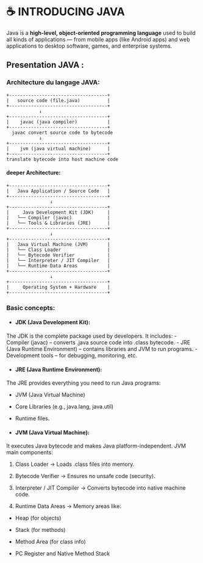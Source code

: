 # ☕ INTRODUCING JAVA

Java is a **high-level, object-oriented programming language** used to build all kinds of applications — from mobile apps (like Android apps) and web applications to desktop software, games, and enterprise systems.

##  Presentation JAVA :

### Architecture du langage JAVA: 

```text
+------------------------------------+
|   source code (file.java)          |
+------------------------------------+
            ↓
+------------------------------------+   
|    javac (java compiler)           |
+------------------------------------+
  javac convert source code to bytecode     
            ↓
+------------------------------------+   
|    jvm (java virtual machine)      |
+------------------------------------+
translate bytecode into host machine code

```
#### deeper Architecture: 
```text
+------------------------------------+
|   Java Application / Source Code   |
+------------------------------------+
                ↓
+------------------------------------+
|     Java Development Kit (JDK)     |
|   └── Compiler (javac)             |
|   └── Tools & Libraries (JRE)      |
+------------------------------------+
                ↓
+------------------------------------+
|   Java Virtual Machine (JVM)       |
|   └── Class Loader                 |
|   └── Bytecode Verifier            |
|   └── Interpreter / JIT Compiler   |
|   └── Runtime Data Areas           |
+------------------------------------+
                ↓
+------------------------------------+
|     Operating System + Hardware    |
+------------------------------------+
```
### Basic concepts: 

- #### JDK (Java Development Kit):

The JDK is the complete package used by developers.
It includes:
    - Compiler (javac) – converts .java source code into .class bytecode.
    - JRE (Java Runtime Environment) – contains libraries and JVM to run programs.
    - Development tools – for debugging, monitoring, etc.

- #### JRE (Java Runtime Environment):

The JRE provides everything you need to run Java programs:
- JVM (Java Virtual Machine)
- Core Libraries (e.g., java.lang, java.util)
- Runtime files.

- #### JVM (Java Virtual Machine):

It executes Java bytecode and makes Java platform-independent.
JVM main components:

1. Class Loader → Loads .class files into memory.

2. Bytecode Verifier → Ensures no unsafe code (security).

3. Interpreter / JIT Compiler → Converts bytecode into native machine code.

4. Runtime Data Areas → Memory areas like:

- Heap (for objects)

- Stack (for methods)

- Method Area (for class info)

- PC Register and Native Method Stack
